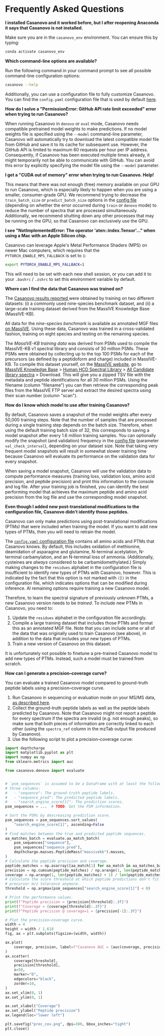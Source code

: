 # Frequently Asked Questions

**I installed Casanovo and it worked before, but I after reopening Anaconda it says that Casanovo is not installed.**

Make sure you are in the `casanovo_env` environment. You can ensure this by typing:

```sh
conda activate casanovo_env
```

**Which command-line options are available?**

Run the following command in your command prompt to see all possible command-line configuration options:

```sh
casanovo --help
```

Additionally, you can use a configuration file to fully customize Casanovo.
You can find the `config.yaml` configuration file that is used by default [here](https://github.com/Noble-Lab/casanovo/blob/main/casanovo/config.yaml).

**How do I solve a "PermissionError: GitHub API rate limit exceeded" error when trying to run Casanovo?**

When running Casanovo in `denovo` or `eval` mode, Casanovo needs compatible pretrained model weights to make predictions.
If no model weights file is specified using the `--model` command-line parameter, Casanovo will automatically try to download the latest compatible model file from GitHub and save it to its cache for subsequent use.
However, the GitHub API is limited to maximum 60 requests per hour per IP address.
Consequently, if Casanovo has been executed multiple times already, it might temporarily not be able to communicate with GitHub.
You can avoid this error by explicitly specifying the model file using the `--model` parameter.

**I get a "CUDA out of memory" error when trying to run Casanovo. Help!**

This means that there was not enough (free) memory available on your GPU to run Casanovo, which is especially likely to happen when you are using a smaller, consumer-grade GPU.
We recommend trying to decrease the `train_batch_size` or `predict_batch_size` options in the [config file](https://github.com/Noble-Lab/casanovo/blob/main/casanovo/config.yaml) (depending on whether the error occurred during `train` or `denovo` mode) to reduce the number of spectra that are processed simultaneously.
Additionally, we recommend shutting down any other processes that may be running on the GPU, so that Casanovo can exclusively use the GPU.

**I see "NotImplementedError: The operator 'aten::index.Tensor'..." when using a Mac with an Apple Silicon chip.**

Casanovo can leverage Apple's Metal Performance Shaders (MPS) on newer Mac computers, which requires that the `PYTORCH_ENABLE_MPS_FALLBACK` is set to `1`:

```sh
export PYTORCH_ENABLE_MPS_FALLBACK=1
```

This will need to be set with each new shell session, or you can add it to your `.bashrc` / `.zshrc` to set this environment variable by default.

**Where can I find the data that Casanovo was trained on?**

The [Casanovo results reported ](https://doi.org/10.1101/2023.01.03.522621) were obtained by training on two different datasets: (i) a commonly used nine-species benchmark dataset, and (ii) a large-scale training dataset derived from the MassIVE Knowledge Base (MassIVE-KB).

All data for the _nine-species benchmark_ is available as annotated MGF files [on MassIVE](https://doi.org/doi:10.25345/C52V2CK8J).
Using these data, Casanovo was trained in a cross-validated fashion, training on eight species and testing on the remaining species.

The _MassIVE-KB training data_ was derived from PSMs used to compile the MassIVE-KB v1 spectral library and consists of 30 million PSMs.
These PSMs were obtained by collecting up to the top 100 PSMs for each of the precursors (as defined by a peptidoform and charge) included in MassIVE-KB.
To compile this dataset yourself, on the [MassIVE website](https://massive.ucsd.edu/ProteoSAFe/static/massive.jsp), go to [MassIVE Knowledge Base](https://massive.ucsd.edu/ProteoSAFe/static/massive-kb-libraries.jsp) > [Human HCD Spectral Library](https://massive.ucsd.edu/ProteoSAFe/status.jsp?task=82c0124b6053407fa41ba98f53fd8d89) > [All Candidate library spectra](https://massive.ucsd.edu/ProteoSAFe/result.jsp?task=82c0124b6053407fa41ba98f53fd8d89&view=candidate_library_spectra) > Download.
This will give you a zipped TSV file with the metadata and peptide identifications for all 30 million PSMs.
Using the filename (column "filename") you can then retrieve the corresponding peak files from the MassIVE FTP server and extract the desired spectra using their scan number (column "scan").

**How do I know which model to use after training Casanovo?**

By default, Casanovo saves a snapshot of the model weights after every 50,000 training steps.
Note that the number of samples that are processed during a single training step depends on the batch size.
Therefore, when using the default training batch size of 32, this corresponds to saving a model snapshot after every 1.6 million training samples.
You can optionally modify the snapshot (and validation) frequency in the [config file](https://github.com/Noble-Lab/casanovo/blob/main/casanovo/config.yaml) (parameter `val_check_interval`), depending on your dataset size.
Note that taking very frequent model snapshots will result in somewhat slower training time because Casanovo will evaluate its performance on the validation data for every snapshot.

When saving a model snapshot, Casanovo will use the validation data to compute performance measures (training loss, validation loss, amino acid precision, and peptide precision) and print this information to the console and log file.
After your training job is finished, you can identify the best performing model that achieves the maximum peptide and amino acid precision from the log file and use the corresponding model snapshot.

**Even though I added new post-translational modifications to the configuration file, Casanovo didn't identify those peptides.**

Casanovo can only make predictions using post-translational modifications (PTMs) that were included when training the model.
If you want to add new types of PTMs, then you will need to retrain the model.

The [`config.yaml` configuration file](https://github.com/Noble-Lab/casanovo/blob/main/casanovo/config.yaml) contains all amino acids and PTMs that Casanovo knows.
By default, this includes oxidation of methionine, deamidation of asparagine and glutamine, N-terminal acetylation, N-terminal carbamylation, and an N-terminal loss of ammonia.
(Additionally, cysteines are _always_ considered to be carbamidomethylated.)
Simply making changes to the `residues` alphabet in the configuration file is insufficient to identify new types of PTMs with Casanovo, however.
This is indicated by the fact that this option is not marked with `(I)` in the configuration file, which indicates options that can be modified during inference.
Al remaining options require training a new Casanovo model.

Therefore, to learn the spectral signature of previously unknown PTMs, a new Casanovo version needs to be _trained_.
To include new PTMs in Casanovo, you need to:
1. Update the `residues` alphabet in the configuration file accordingly.
2. Compile a large training dataset that includes those PTMs and format this as an annotated MGF file. Note that you can include some or all of the data that was originally used to train Casanovo (see above), in addition to the data that includes your new types of PTMs.
3. Train a new version of Casanovo on this dataset.

It is unfortunately not possible to finetune a pre-trained Casanovo model to add new types of PTMs.
Instead, such a model must be trained from scratch.

**How can I generate a precision–coverage curve?**

You can evaluate a trained Casanovo model compared to ground-truth peptide labels using a precision–coverage curve.

1. Run Casanovo in sequencing or evaluation mode on your MS/MS data, [as described here](https://casanovo.readthedocs.io/en/latest/getting_started.html#running-casanovo).
2. Collect the ground-truth peptide labels as well as the peptide labels predicted by Casanovo. Note that Casanovo might not report a peptide for every spectrum if the spectra are invalid (e.g. not enough peaks), so make sure that both pieces of information are correctly linked to each other (using the `spectra_ref` column in the mzTab output file produced by Casanovo).
3. Use the following script to plot a precision–coverage curve:
```python
import depthcharge
import matplotlib.pyplot as plt
import numpy as np
from sklearn.metrics import auc

from casanovo.denovo import evaluate


# `psm_sequences` is assumed to be a DataFrame with at least the following
# three columns:
#   - "sequence": The ground-truth peptide labels.
#   - "sequence_pred": The predicted peptide labels.
#   - "search_engine_score[1]": The prediction scores.
psm_sequences = ...  # TODO: Get the PSM information.

# Sort the PSMs by descreasing prediction score.
psm_sequences = psm_sequences.sort_values(
    "search_engine_score[1]", ascending=False
)
# Find matches between the true and predicted peptide sequences.
aa_matches_batch = evaluate.aa_match_batch(
    psm_sequences["sequence"],
    psm_sequences["sequence_pred"],
    depthcharge.masses.PeptideMass("massivekb").masses,
)
# Calculate the peptide precision and coverage.
peptide_matches = np.asarray([aa_match[1] for aa_match in aa_matches_batch[0]])
precision = np.cumsum(peptide_matches) / np.arange(1, len(peptide_matches) + 1)
coverage = np.arange(1, len(peptide_matches) + 1) / len(peptide_matches)
# Calculate the score threshold at which peptide predictions don't fit the
# precursor m/z tolerance anymore.
threshold = np.argmax(psm_sequences["search_engine_score[1]"] < 0)

# Print the performance values.
print(f"Peptide precision = {precision[threshold]:.3f}")
print(f"Coverage = {coverage[threshold]:.3f}")
print(f"Peptide precision @ coverage=1 = {precision[-1]:.3f}")

# Plot the precision–coverage curve.
width = 4
height = width / 1.618
fig, ax = plt.subplots(figsize=(width, width))

ax.plot(
    coverage, precision, label=f"Casanovo AUC = {auc(coverage, precision):.3f}"
)
ax.scatter(
    coverage[threshold],
    precision[threshold],
    s=50,
    marker="D",
    edgecolors="black",
    zorder=10,
)
ax.set_xlim(0, 1)
ax.set_ylim(0, 1)

ax.set_xlabel("Coverage")
ax.set_ylabel("Peptide precision")
ax.legend(loc="lower left")

plt.savefig("prec_cov.png", dpi=300, bbox_inches="tight")
plt.close()
```

